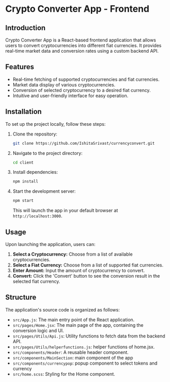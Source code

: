 # Crypto Converter App - Frontend

## Introduction

Crypto Converter App is a React-based frontend application that allows users to convert cryptocurrencies into different fiat currencies. It provides real-time market data and conversion rates using a custom backend API.

## Features

- Real-time fetching of supported cryptocurrencies and fiat currencies.
- Market data display of various cryptocurrencies.
- Conversion of selected cryptocurrency to a desired fiat currency.
- Intuitive and user-friendly interface for easy operation.

## Installation

To set up the project locally, follow these steps:

1. Clone the repository:

   ```bash
   git clone https://github.com/IshitaSrivast/currencyconvert.git
   ```

2. Navigate to the project directory:

   ```bash
   cd client
   ```

3. Install dependencies:

   ```bash
   npm install
   ```

4. Start the development server:

   ```bash
   npm start
   ```

   This will launch the app in your default browser at `http://localhost:3000`.

## Usage

Upon launching the application, users can:

1. **Select a Cryptocurrency:** Choose from a list of available cryptocurrencies.
2. **Select a Fiat Currency:** Choose from a list of supported fiat currencies.
3. **Enter Amount:** Input the amount of cryptocurrency to convert.
4. **Convert:** Click the 'Convert' button to see the conversion result in the selected fiat currency.

## Structure

The application's source code is organized as follows:

- `src/App.js`: The main entry point of the React application.
- `src/pages/Home.jsx`: The main page of the app, containing the conversion logic and UI.
- `src/pages/Utils/Api.js`: Utility functions to fetch data from the backend API.
- `src/pages/Utils/helperfunctions.js`: helper functions of home.jsx.
- `src/components/Header`: A reusable header component.
- `src/components/MainSection`: main component of the app
- `src/components/currencypop`:  popup component to select tokens and currency
- `src/home.scss`: Styling for the Home component.